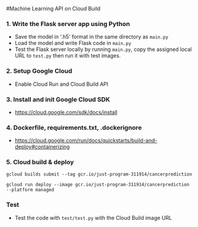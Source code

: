 #Machine Learning API on Cloud Build

### 1. Write the Flask server app using Python

- Save the model in '.h5' format in the same directory as `main.py`
- Load the model and write Flask code in `main.py`
- Test the Flask server locally by running `main.py`, copy the assigned local URL to `test.py` then run it with test images.

### 2. Setup Google Cloud

- Enable Cloud Run and Cloud Build API

### 3. Install and init Google Cloud SDK

- https://cloud.google.com/sdk/docs/install

### 4. Dockerfile, requirements.txt, .dockerignore

- https://cloud.google.com/run/docs/quickstarts/build-and-deploy#containerizing

### 5. Cloud build & deploy

```
gcloud builds submit --tag gcr.io/just-program-311914/cancerprediction
```

```
gcloud run deploy --image gcr.io/just-program-311914/cancerprediction --platform managed
```

### Test

- Test the code with `test/test.py` with the Cloud Build image URL
